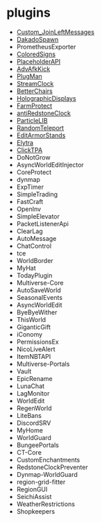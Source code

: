 # plugins

- [Custom_JoinLeftMessages](./Custom_JoinLeftMessages)
- [DakadoSpawn](./DakadoSpawn)
- PrometheusExporter
- [ColoredSigns](./ColoredSigns)
- [PlaceholderAPI](./PlaceholderAPI)
- [AdvAfkKick](./AdvAfkKick)
- [PlugMan](./PlugMan)
- [StreamClock](./StreamClock)
- [BetterChairs](./BetterChairs)
- [HolographicDisplays](./HolographicDisplays)
- [FarmProtect](./FarmProtect)
- [antiRedstoneClock](./antiRedstoneClock)
- [ParticleLIB](./ParticleLIB)
- [RandomTeleport](./RandomTeleport)
- [EditArmorStands](./EditArmorStands)
- [Elytra](./Elytra)
- [ClickTPA](./ClickTPA)
- DoNotGrow
- AsyncWorldEditInjector
- CoreProtect
- dynmap
- ExpTimer
- SimpleTrading
- FastCraft
- OpenInv
- SimpleElevator
- PacketListenerApi
- ClearLag
- AutoMessage
- ChatControl
- tce
- WorldBorder
- MyHat
- TodayPlugin
- Multiverse-Core
- AutoSaveWorld
- SeasonalEvents
- AsyncWorldEdit
- ByeByeWither
- ThisWorld
- GiganticGift
- iConomy
- PermissionsEx
- NicoLiveAlert
- ItemNBTAPI
- Multiverse-Portals
- Vault
- EpicRename
- LunaChat
- LagMonitor
- WorldEdit
- RegenWorld
- LiteBans
- DiscordSRV
- MyHome
- WorldGuard
- BungeePortals
- CT-Core
- CustomEnchantments
- RedstoneClockPreventer
- Dynmap-WorldGuard
- region-grid-fitter
- RegionGUI
- SeichiAssist
- WeatherRestrictions
- Shopkeepers
